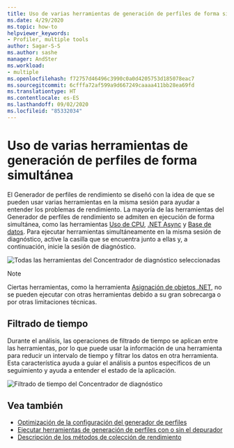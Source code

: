 ```yaml
---
title: Uso de varias herramientas de generación de perfiles de forma simultánea | Microsoft Docs
ms.date: 4/29/2020
ms.topic: how-to
helpviewer_keywords:
- Profiler, multiple tools
author: Sagar-S-S
ms.author: sashe
manager: AndSter
ms.workload:
- multiple
ms.openlocfilehash: f72757d46496c3990c0a0d4205753d185078eac7
ms.sourcegitcommit: 6cfffa72af599a9d667249caaaa411bb28ea69fd
ms.translationtype: HT
ms.contentlocale: es-ES
ms.lasthandoff: 09/02/2020
ms.locfileid: "85332034"
---
```

# <a name="using-multiple-profiler-tools-simultaneously"></a>Uso de varias herramientas de generación de perfiles de forma simultánea

El Generador de perfiles de rendimiento se diseñó con la idea de que se pueden usar varias herramientas en la misma sesión para ayudar a entender los problemas de rendimiento. La mayoría de las herramientas del Generador de perfiles de rendimiento se admiten en ejecución de forma simultánea, como las herramientas [Uso de CPU](../profiling/cpu-usage.md), [.NET Async](../profiling/analyze-async.md) y [Base de datos](../profiling/analyze-database.md). Para ejecutar herramientas simultáneamente en la misma sesión de diagnóstico, active la casilla que se encuentra junto a ellas y, a continuación, inicie la sesión de diagnóstico.

![Todas las herramientas del Concentrador de diagnóstico seleccionadas](../profiling/media/diaghuballtoolsselected.png "Todas las herramientas del Concentrador de diagnóstico seleccionadas")

>[!NOTE]
>Ciertas herramientas, como la herramienta [Asignación de objetos .NET](../profiling/dotnet-alloc-tool.md), no se pueden ejecutar con otras herramientas debido a su gran sobrecarga o por otras limitaciones técnicas.

## <a name="time-filtering"></a>Filtrado de tiempo 

Durante el análisis, las operaciones de filtrado de tiempo se aplican entre las herramientas, por lo que puede usar la información de una herramienta para reducir un intervalo de tiempo y filtrar los datos en otra herramienta. Esta característica ayuda a guiar el análisis a puntos específicos de un seguimiento y ayuda a entender el estado de la aplicación.

![Filtrado de tiempo del Concentrador de diagnóstico](../profiling/media/diaghubtimefiltering.png "Filtrado de tiempo del Concentrador de diagnóstico")

## <a name="see-also"></a>Vea también

- [Optimización de la configuración del generador de perfiles](../profiling/optimize-profiler-settings.md)
- [Ejecutar herramientas de generación de perfiles con o sin el depurador](../profiling/running-profiling-tools-with-or-without-the-debugger.md)
- [Descripción de los métodos de colección de rendimiento](../profiling/understanding-performance-collection-methods-perf-profiler.md)
